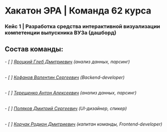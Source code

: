 # Хакатон ЭРА | Команда 62 курса

### Кейс 1 | Разработка средства интерактивной визуализации компетенции выпускника ВУЗа (дашборд)

## Состав команды:
###### - [ ] [Яроцкий Глеб Дмитриевич](https://t.me/feonor_finve) (анализ данных, парсинг)
###### - [ ] [Кофанов Валентин Сергеевич](https://t.me/VALI666KO) (Backend-developer)
###### - [ ] [Терещенко Антон Алексеевич](https://t.me/Tokumura) (анализ данных, парсинг)
###### - [ ] [Поляков Дмитрий Сергеевич](https://t.me/operculum) (UI-дизайнер, спикер)
###### - [ ] [Корчак Родион Дмитриевич](https://t.me/keyrea_dy) (капитан команды, Frontend-developer)
